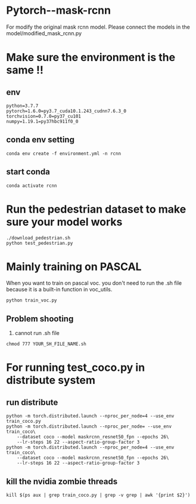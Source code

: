 # Pytorch--mask-rcnn

For modify the original mask rcnn model.
Please connect the models in the model/modified_mask_rcnn.py

# Make sure the environment is the same !!
## env
```
python=3.7.7
pytorch=1.6.0=py3.7_cuda10.1.243_cudnn7.6.3_0
torchvision=0.7.0=py37_cu101
numpy=1.19.1=py37hbc911f0_0
```
## conda env setting
```Shell
conda env create -f environment.yml -n rcnn
```
## start conda
```Shell
conda activate rcnn
```

# Run the pedestrian dataset to make sure your model works
```
./download_pedestrian.sh
python test_pedestrian.py
```

# Mainly training on PASCAL
When you want to train on pascal voc.
you don't need to run the .sh file because it is a built-in function in voc_utils.
```
python train_voc.py
```

## Problem shooting
1. cannot run .sh file 
```
chmod 777 YOUR_SH_FILE_NAME.sh
```
# For running test_coco.py in distribute system
## run distribute
```Shell
python -m torch.distributed.launch --nproc_per_node=4 --use_env train_coco.py
python -m torch.distributed.launch --nproc_per_node= --use_env train_coco\
    --dataset coco --model maskrcnn_resnet50_fpn --epochs 26\
    --lr-steps 16 22 --aspect-ratio-group-factor 3
python -m torch.distributed.launch --nproc_per_node=4 --use_env train_coco\
    --dataset coco --model maskrcnn_resnet50_fpn --epochs 26\
    --lr-steps 16 22 --aspect-ratio-group-factor 3
```
## kill the nvidia zombie threads
```Shell
kill $(ps aux | grep train_coco.py | grep -v grep | awk '{print $2}') 
```

